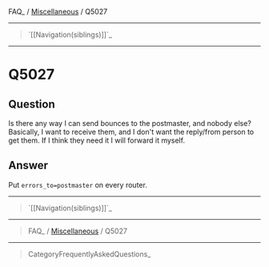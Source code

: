 FAQ\_ / [Miscellaneous](FAQ/Miscellaneous) / Q5027

* * * * *

> \`[[Navigation(siblings)]]\`\_

* * * * *

Q5027
=====

Question
--------

Is there any way I can send bounces to the postmaster, and nobody else?
Basically, I want to receive them, and I don't want the reply/from
person to get them. If I think they need it I will forward it myself.

Answer
------

Put `errors_to=postmaster` on every router.

* * * * *

> \`[[Navigation(siblings)]]\`\_

* * * * *

> FAQ\_ / [Miscellaneous](FAQ/Miscellaneous) / Q5027

* * * * *

> CategoryFrequentlyAskedQuestions\_

